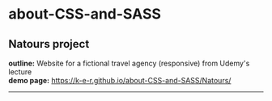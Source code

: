 # about-CSS-and-SASS

## Natours project
**outline:** Website for a fictional travel agency (responsive) from Udemy's lecture<br/>
**demo page:** https://k-e-r.github.io/about-CSS-and-SASS/Natours/<br/>
***
